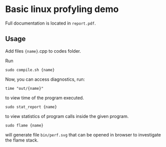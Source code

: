 <h1>Basic linux profyling demo</h1>

Full documentation is located in `report.pdf`.

<h2>Usage</h2>

Add files `{name}`.cpp to codes folder.

Run 

```
sudo compile.sh {name}
```
Now, you can access diagnostics, run:


```
time "out/{name}"
```
to view time of the program executed.


```
sudo stat_report {name}
```
to view statistics of program calls inside the given program.

```
sudo flame {name}
```
will generate file `bin/perf.svg` that can be opened in browser to investigate the flame stack.

